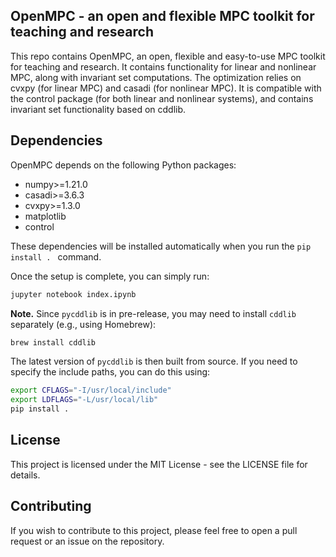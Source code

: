 ## OpenMPC - an open and flexible MPC toolkit for teaching and research

This repo contains OpenMPC, an open, flexible and easy-to-use MPC toolkit for teaching and research. It contains functionality for linear and nonlinear MPC, along with invariant set computations. The optimization relies on cvxpy (for linear MPC) and casadi (for nonlinear MPC). It is compatible with the control package (for both linear and nonlinear systems), and contains invariant set functionality based on cddlib.



## Dependencies

OpenMPC depends on the following Python packages:

* numpy>=1.21.0
* casadi>=3.6.3
* cvxpy>=1.3.0
* matplotlib
* control


These dependencies will be installed automatically when you run the `pip install . ` command.

Once the setup is complete, you can simply run:

```bash
jupyter notebook index.ipynb
```


**Note.** Since `pycddlib` is in pre-release, you may need to install `cddlib` separately (e.g., using Homebrew):

```bash
brew install cddlib
```


The latest version of `pycddlib` is then built from source. If you need to specify the include paths, you can do this using:

```bash
export CFLAGS="-I/usr/local/include"
export LDFLAGS="-L/usr/local/lib"
pip install .
```

## License

This project is licensed under the MIT License - see the LICENSE file for details.

## Contributing

If you wish to contribute to this project, please feel free to open a pull request or an issue on the repository.
